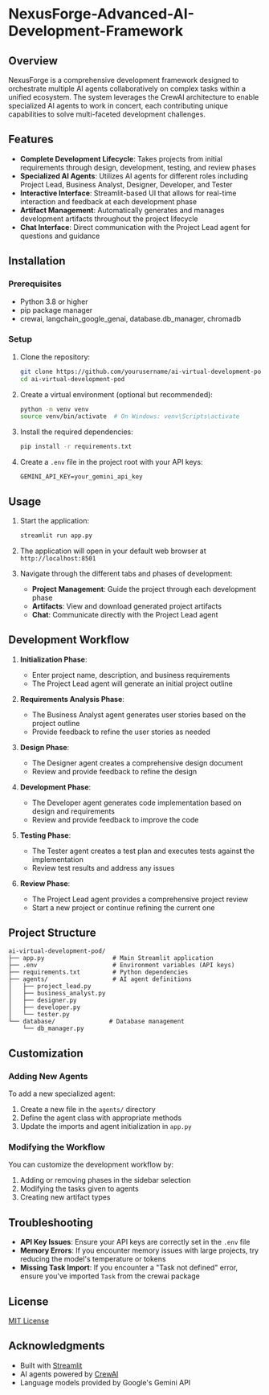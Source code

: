 # NexusForge-Advanced-AI-Development-Framework

## Overview

NexusForge is a comprehensive development framework designed to orchestrate multiple AI agents collaboratively on complex tasks within a unified ecosystem. The system leverages the CrewAI architecture to enable specialized AI agents to work in concert, each contributing unique capabilities to solve multi-faceted development challenges.

## Features

- **Complete Development Lifecycle**: Takes projects from initial requirements through design, development, testing, and review phases
- **Specialized AI Agents**: Utilizes AI agents for different roles including Project Lead, Business Analyst, Designer, Developer, and Tester
- **Interactive Interface**: Streamlit-based UI that allows for real-time interaction and feedback at each development phase
- **Artifact Management**: Automatically generates and manages development artifacts throughout the project lifecycle
- **Chat Interface**: Direct communication with the Project Lead agent for questions and guidance

## Installation

### Prerequisites

- Python 3.8 or higher
- pip package manager
- crewai, langchain_google_genai, database.db_manager, chromadb

### Setup

1. Clone the repository:
   ```bash
   git clone https://github.com/yourusername/ai-virtual-development-pod.git
   cd ai-virtual-development-pod
   ```

2. Create a virtual environment (optional but recommended):
   ```bash
   python -m venv venv
   source venv/bin/activate  # On Windows: venv\Scripts\activate
   ```

3. Install the required dependencies:
   ```bash
   pip install -r requirements.txt
   ```

4. Create a `.env` file in the project root with your API keys:
   ```
   GEMINI_API_KEY=your_gemini_api_key
   ```

## Usage

1. Start the application:
   ```bash
   streamlit run app.py
   ```

2. The application will open in your default web browser at `http://localhost:8501`

3. Navigate through the different tabs and phases of development:
   - **Project Management**: Guide the project through each development phase
   - **Artifacts**: View and download generated project artifacts
   - **Chat**: Communicate directly with the Project Lead agent

## Development Workflow

1. **Initialization Phase**:
   - Enter project name, description, and business requirements
   - The Project Lead agent will generate an initial project outline

2. **Requirements Analysis Phase**:
   - The Business Analyst agent generates user stories based on the project outline
   - Provide feedback to refine the user stories as needed

3. **Design Phase**:
   - The Designer agent creates a comprehensive design document
   - Review and provide feedback to refine the design

4. **Development Phase**:
   - The Developer agent generates code implementation based on design and requirements
   - Review and provide feedback to improve the code

5. **Testing Phase**:
   - The Tester agent creates a test plan and executes tests against the implementation
   - Review test results and address any issues

6. **Review Phase**:
   - The Project Lead agent provides a comprehensive project review
   - Start a new project or continue refining the current one

## Project Structure

```
ai-virtual-development-pod/
├── app.py                   # Main Streamlit application
├── .env                     # Environment variables (API keys)
├── requirements.txt         # Python dependencies
├── agents/                  # AI agent definitions
│   ├── project_lead.py
│   ├── business_analyst.py
│   ├── designer.py
│   ├── developer.py
│   └── tester.py
└── database/               # Database management
    └── db_manager.py
```

## Customization

### Adding New Agents

To add a new specialized agent:

1. Create a new file in the `agents/` directory
2. Define the agent class with appropriate methods
3. Update the imports and agent initialization in `app.py`

### Modifying the Workflow

You can customize the development workflow by:

1. Adding or removing phases in the sidebar selection
2. Modifying the tasks given to agents
3. Creating new artifact types

## Troubleshooting

- **API Key Issues**: Ensure your API keys are correctly set in the `.env` file
- **Memory Errors**: If you encounter memory issues with large projects, try reducing the model's temperature or tokens
- **Missing Task Import**: If you encounter a "Task not defined" error, ensure you've imported `Task` from the crewai package

## License

[MIT License](LICENSE)

## Acknowledgments

- Built with [Streamlit](https://streamlit.io/)
- AI agents powered by [CrewAI](https://github.com/joaomdmoura/crewai)
- Language models provided by Google's Gemini API
